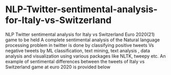 # NLP-Twitter-sentimental-analysis-for-Italy-vs-Switzerland
NLP Twitter sentimental analysis for Italy vs Switzerland Euro 2020(21) game to be held
A complete sentimental analysis of the Natural language processing problem in twitter is done by classifying positive tweets Vs negative tweets by ML classification, text mining, text analysis , data analysis and visualization using various packages like NLTK, tweepy etc. An example of sentimental differences between the tweets of  Italy vs Switzerland game at euro 2020 is provided below

